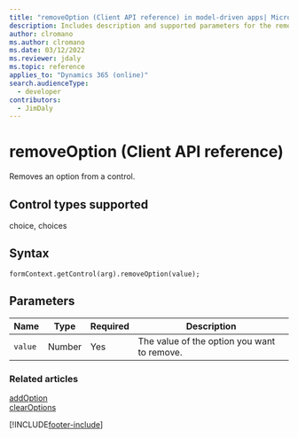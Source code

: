 ```yaml
---
title: "removeOption (Client API reference) in model-driven apps| MicrosoftDocs"
description: Includes description and supported parameters for the removeOption method.
author: clromano
ms.author: clromano
ms.date: 03/12/2022
ms.reviewer: jdaly
ms.topic: reference
applies_to: "Dynamics 365 (online)"
search.audienceType: 
  - developer
contributors:
  - JimDaly
---
```

# removeOption (Client API reference)

Removes an option from a control. 

## Control types supported

choice, choices

## Syntax

`formContext.getControl(arg).removeOption(value);`

## Parameters

|Name | Type | Required | Description|
|--|--|--|--|
|`value` |Number |Yes|The value of the option you want to remove.|

### Related articles

[addOption](addOption.md)   
[clearOptions](clearOptions.md)


[!INCLUDE[footer-include](../../../../../includes/footer-banner.md)]
